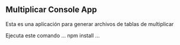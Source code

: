 ## Multiplicar Console App

Esta es una aplicación para generar archivos de tablas de multiplicar

Ejecuta este comando
...
npm install
...